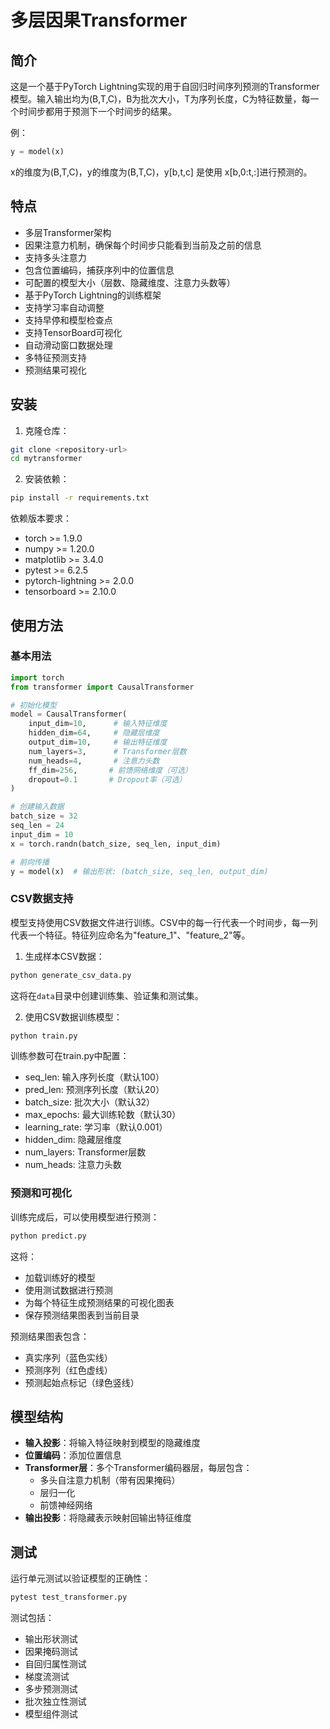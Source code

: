 # 多层因果Transformer

## 简介

这是一个基于PyTorch Lightning实现的用于自回归时间序列预测的Transformer模型。输入输出均为(B,T,C)，B为批次大小，T为序列长度，C为特征数量，每一个时间步都用于预测下一个时间步的结果。

例：

```python
y = model(x)
```

x的维度为(B,T,C)，y的维度为(B,T,C)，y[b,t,c] 是使用 x[b,0:t,:]进行预测的。

## 特点

- 多层Transformer架构
- 因果注意力机制，确保每个时间步只能看到当前及之前的信息
- 支持多头注意力
- 包含位置编码，捕获序列中的位置信息
- 可配置的模型大小（层数、隐藏维度、注意力头数等）
- 基于PyTorch Lightning的训练框架
- 支持学习率自动调整
- 支持早停和模型检查点
- 支持TensorBoard可视化
- 自动滑动窗口数据处理
- 多特征预测支持
- 预测结果可视化

## 安装

1. 克隆仓库：

```bash
git clone <repository-url>
cd mytransformer
```

2. 安装依赖：

```bash
pip install -r requirements.txt
```

依赖版本要求：
- torch >= 1.9.0
- numpy >= 1.20.0
- matplotlib >= 3.4.0
- pytest >= 6.2.5
- pytorch-lightning >= 2.0.0
- tensorboard >= 2.10.0

## 使用方法

### 基本用法

```python
import torch
from transformer import CausalTransformer

# 初始化模型
model = CausalTransformer(
    input_dim=10,      # 输入特征维度
    hidden_dim=64,     # 隐藏层维度
    output_dim=10,     # 输出特征维度
    num_layers=3,      # Transformer层数
    num_heads=4,       # 注意力头数
    ff_dim=256,       # 前馈网络维度（可选）
    dropout=0.1       # Dropout率（可选）
)

# 创建输入数据
batch_size = 32
seq_len = 24
input_dim = 10
x = torch.randn(batch_size, seq_len, input_dim)

# 前向传播
y = model(x)  # 输出形状: (batch_size, seq_len, output_dim)
```

### CSV数据支持

模型支持使用CSV数据文件进行训练。CSV中的每一行代表一个时间步，每一列代表一个特征。特征列应命名为"feature_1"、"feature_2"等。

1. 生成样本CSV数据：

```bash
python generate_csv_data.py
```

这将在`data`目录中创建训练集、验证集和测试集。

2. 使用CSV数据训练模型：

```bash
python train.py
```

训练参数可在train.py中配置：
- seq_len: 输入序列长度（默认100）
- pred_len: 预测序列长度（默认20）
- batch_size: 批次大小（默认32）
- max_epochs: 最大训练轮数（默认30）
- learning_rate: 学习率（默认0.001）
- hidden_dim: 隐藏层维度
- num_layers: Transformer层数
- num_heads: 注意力头数

### 预测和可视化

训练完成后，可以使用模型进行预测：

```bash
python predict.py
```

这将：
- 加载训练好的模型
- 使用测试数据进行预测
- 为每个特征生成预测结果的可视化图表
- 保存预测结果图表到当前目录

预测结果图表包含：
- 真实序列（蓝色实线）
- 预测序列（红色虚线）
- 预测起始点标记（绿色竖线）

## 模型结构

- **输入投影**：将输入特征映射到模型的隐藏维度
- **位置编码**：添加位置信息
- **Transformer层**：多个Transformer编码器层，每层包含：
  - 多头自注意力机制（带有因果掩码）
  - 层归一化
  - 前馈神经网络
- **输出投影**：将隐藏表示映射回输出特征维度

## 测试

运行单元测试以验证模型的正确性：

```bash
pytest test_transformer.py
```

测试包括：
- 输出形状测试
- 因果掩码测试
- 自回归属性测试
- 梯度流测试
- 多步预测测试
- 批次独立性测试
- 模型组件测试



